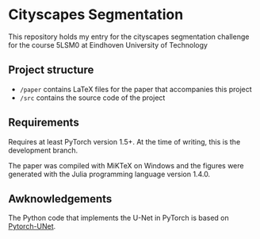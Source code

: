 # Cityscapes Segmentation

This repository holds my entry for the cityscapes segmentation challenge for the course 5LSM0 at Eindhoven University of Technology

## Project structure
- `/paper` contains LaTeX files for the paper that accompanies this project
- `/src` contains the source code of the project

## Requirements
Requires at least PyTorch version 1.5+. At the time of writing, this is the development branch.

The paper was compiled with MiKTeX on Windows and the figures were generated with the Julia programming language version 1.4.0.

## Awknowledgements
The Python code that implements the U-Net in PyTorch is based on [Pytorch-UNet](https://github.com/milesial/Pytorch-UNet).
